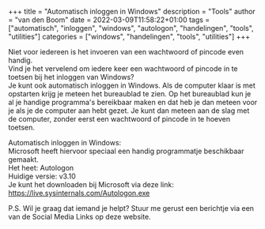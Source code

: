 +++
title = "Automatisch inloggen in Windows"
description = "Tools"
author = "van den Boom"
date = 2022-03-09T11:58:22+01:00
tags = ["automatisch", "inloggen", "windows", "autologon", "handelingen", "tools", "utilities"]
categories = ["windows", "handelingen", "tools", "utilities"]
+++

Niet voor iedereen is het invoeren van een wachtwoord of pincode even handig.</br>
Vind je het vervelend om iedere keer een wachtwoord of pincode in te toetsen bij het inloggen van Windows?</br>
Je kunt ook automatisch inloggen in Windows. Als de computer klaar is met opstarten krijg je meteen het bureaublad te zien.
Op het bureaublad kun je al je handige programma's bereikbaar maken en dat heb je dan meteen voor je als je de computer aan hebt gezet.
Je kunt dan meteen aan de slag met de computer, zonder eerst een wachtwoord of pincode in te hoeven toetsen.</br>

Automatisch inloggen in Windows:</br>
Microsoft heeft hiervoor speciaal een handig programmatje beschikbaar gemaakt.</br>
Het heet: Autologon</br>
Huidige versie: v3.10</br>
Je kunt het downloaden bij Microsoft via deze link: https://live.sysinternals.com/Autologon.exe</br>

P.S. Wil je graag dat iemand je helpt? Stuur me gerust een berichtje via een van de Social Media Links op deze website.</br>

